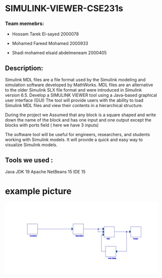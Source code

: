 # SIMULINK-VIEWER-CSE231s

### Team memebrs:
+ Hossam Tarek El-sayed 2000078
- Mohamed Fareed Mohamed 2000933
* Shadi mohamed elsaid abdelmeneam 2000405 


## Description: 
Simulink MDL files are a file format used by the Simulink modeling and simulation software developed 
by MathWorks. MDL files are an alternative to the older Simulink SLX file format and were introduced in 
Simulink version 6.5.
Develop a SIMULINK VIEWER tool using a Java-based graphical user 
interface (GUI) The tool will provide users with the ability to load Simulink MDL files and view their 
contents in a hierarchical structure.

During the project we Assumed that any block is a square shaped and write down the name of the block and has one input and 
one output except the blocks with ports field ( here we have 3 inputs)


The software tool will be useful for engineers, researchers, and students working with 
Simulink models. It will provide a quick and easy way to visualize Simulink
models.



## Tools we used : 
Java JDK 19
Apache NetBeans 15 IDE 15










# example picture 
![.](https://github.com/HossamTarek7/SIMULINK-VIEWER-CSE231s/blob/main/Final%20model.jpg)
